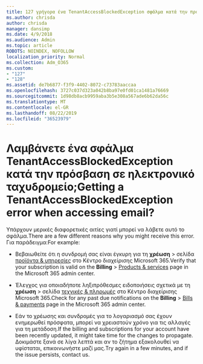 ```yaml
---
title: 127 γρήγορα ένα TenantAccessBlockedException σφάλμα κατά την πρόσβαση σε ηλεκτρονικό ταχυδρομείο;
ms.author: chrisda
author: chrisda
manager: dansimp
ms.date: 4/9/2018
ms.audience: Admin
ms.topic: article
ROBOTS: NOINDEX, NOFOLLOW
localization_priority: Normal
ms.collection: Adm_O365
ms.custom:
- "127"
- "128"
ms.assetid: de7b6877-f3f9-4402-8072-c73783aaccaa
ms.openlocfilehash: 3727c037d323a042b8ba97e0fd01ca1481a76669
ms.sourcegitcommit: 1d98db8acb9959aba3b5e308a567ade6b62da56c
ms.translationtype: MT
ms.contentlocale: el-GR
ms.lasthandoff: 08/22/2019
ms.locfileid: "36523979"
---
```

# <a name="getting-a-tenantaccessblockedexception-error-when-accessing-email"></a><span data-ttu-id="71ef3-102">Λαμβάνετε ένα σφάλμα TenantAccessBlockedException κατά την πρόσβαση σε ηλεκτρονικό ταχυδρομείο;</span><span class="sxs-lookup"><span data-stu-id="71ef3-102">Getting a TenantAccessBlockedException error when accessing email?</span></span>

<span data-ttu-id="71ef3-103">Υπάρχουν μερικές διαφορετικές αιτίες γιατί μπορεί να λάβετε αυτό το σφάλμα.</span><span class="sxs-lookup"><span data-stu-id="71ef3-103">There are a few different reasons why you might receive this error.</span></span> <span data-ttu-id="71ef3-104">Για παράδειγμα:</span><span class="sxs-lookup"><span data-stu-id="71ef3-104">For example:</span></span>

- <span data-ttu-id="71ef3-105">Βεβαιωθείτε ότι η συνδρομή σας είναι έγκυρη για τη **χρέωση** \> σελίδα [προϊόντα & υπηρεσίες](https://portal.office.com/adminportal/home#/subscriptions) στο Κέντρο διαχείρισης Microsoft 365.</span><span class="sxs-lookup"><span data-stu-id="71ef3-105">Verify that your subscription is valid on the **Billing** \> [Products & services](https://portal.office.com/adminportal/home#/subscriptions) page in the Microsoft 365 admin center.</span></span>

- <span data-ttu-id="71ef3-106">Έλεγχος για οποιαδήποτε ληξιπρόθεσμες ειδοποιήσεις σχετικά με τη **χρέωση** \> σελίδα [τεχνικές & πληρωμές](https://portal.office.com/adminportal/home#/billoverview) στο Κέντρο διαχείρισης Microsoft 365.</span><span class="sxs-lookup"><span data-stu-id="71ef3-106">Check for any past due notifications on the **Billing** \> [Bills & payments](https://portal.office.com/adminportal/home#/billoverview) page in the Microsoft 365 admin center.</span></span>

- <span data-ttu-id="71ef3-107">Εάν το χρέωσης και συνδρομές για το λογαριασμό σας έχουν ενημερωθεί πρόσφατα, μπορεί να χρειαστούν χρόνο για τις αλλαγές για τη μετάδοση.</span><span class="sxs-lookup"><span data-stu-id="71ef3-107">If the billing and subscriptions for your account have been recently updated, it might take time for the changes to propagate.</span></span> <span data-ttu-id="71ef3-108">Δοκιμάστε ξανά σε λίγα λεπτά και αν το ζήτημα εξακολουθεί να υφίσταται, επικοινωνήστε μαζί μας.</span><span class="sxs-lookup"><span data-stu-id="71ef3-108">Try again in a few minutes, and if the issue persists, contact us.</span></span>
